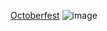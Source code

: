 
[Octoberfest](https://www.google.com/url?sa=i&url=https%3A%2F%2Ffestivaly.eu%2Fsk%2Foktoberfest-2020&psig=AOvVaw3DqjJUd6AynswrXCQGZjXZ&ust=1636190155048000&source=images&cd=vfe&ved=0CAsQjRxqFwoTCKidj73xgPQCFQAAAAAdAAAAABAD)
![image](https://user-images.githubusercontent.com/91182476/140489672-76722280-1ac0-4a26-b70d-7e32995ceb73.png)
